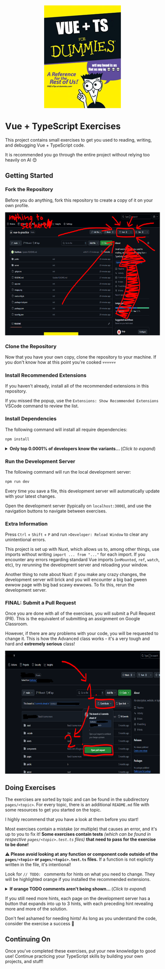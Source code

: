 <p align="center">
  <img alt="Gravity Assist" src="https://github.com/sitechtimes/vue-ts-practice/blob/main/public/for_dummies.png" width="250" />
</p>

# Vue + TypeScript Exercises

This project contains small exercises to get you used to reading, writing, and debugging Vue + TypeScript code.

It is recommended you go through the entire project without relying too heavily on AI 😊

## Getting Started

### Fork the Repository

Before you do anything, fork this repository to create a copy of it on your own profile.

<img alt="Gravity Assist" src="https://github.com/sitechtimes/vue-ts-practice/blob/main/public/fork.png" height="400" />

### Clone the Repository

Now that you have your own copy, clone the repository to your machine. If you don't know how at this point you're cooked 💀💀💀💀💀💀

### Install Recommended Extensions

If you haven't already, install all of the recommended extensions in this repository.

If you missed the popup, use the `Extensions: Show Recommended Extensions` VSCode command to review the list.

### Install Dependencies

The following command will install all require dependencies:

```sh
npm install
```

<details>
<summary><strong>Only top 0.0001% of developers know the variants... </strong>(<em>Click to expand</em>)</summary>

```sh
npm isntall
```

and

```sh
npm i
```

</details>

### Run the Development Server

The following command will run the local development server:

```sh
npm run dev
```

Every time you save a file, this development server will automatically update with your latest changes.

Open the development server (typically on `localhost:3000`), and use the navigation buttons to navigate between exercises.

### Extra Information

Press `Ctrl` + `Shift` + `P` and run `>Developer: Reload Window` to clear any unintentional errors.

This project is set up with Nuxt, which allows us to, among other things, use imports without writing `import ... from "..."` for each import. If you encounter any errors regarding standard Vue imports (`onMounted`, `ref`, `watch`, etc), try rerunning the development server and reloading your window.

Another thing to note about Nuxt: if you make any crazy changes, the development server will brick and you will encounter a big bad gween ewwow page with big bad scawy ewwows. To fix this, rerun the development server.

### FINAL: Submit a Pull Request

Once you are done with all of the exercises, you will submit a Pull Request (PR). This is the equivalent of submitting an assignment on Google Classroom.

However, if there are any problems with your code, you will be requested to change it. This is how the Advanced class works - it's a very tough and hard and **extremely serious** class!

<img alt="Gravity Assist" src="https://github.com/sitechtimes/vue-ts-practice/blob/main/public/pr.png" height="400" />

## Doing Exercises

The exercises are sorted by topic and can be found in the subdirectory `pages/<topic>`. For every topic, there is an additional `README.md` file with some resources to get you started on the topic.

I highly recommend that you have a look at them before you start!

Most exercises contain a mistake (or multiple) that causes an error, and it's up to you to fix it! **Some exercises contain tests** _(which can be found in respective `pages/<topic>.test.ts` files)_ **that need to pass for the exercise to be done!**

:warning: **Please avoid looking at any function or component code outside of the `pages/<topic>` or `pages/<topic>.test.ts` files.** If a function is not explictly written in the file, it's intentional!

Look for `// TODO: ` comments for hints on what you need to change. They will be highlighted orange if you installed the recommended extensions.

<details>
<summary><strong>If orange TODO comments aren't being shown... </strong>(<em>Click to expand</em>)</summary>

Look for this extension on the VSCode extension marketplace: `edwinhuish.better-comments-next`

</details>

If you still need more hints, each page on the development server has a button that expands into up to 3 hints, with each preceding hint revealing more and more of the solution.

Don't feel ashamed for needing hints! As long as you understand the code, consider the exercise a success 🎉

## Continuing On

Once you've completed these exercises, put your new knowledge to good use! Continue practicing your TypeScript skills by building your own projects, and stuff!
